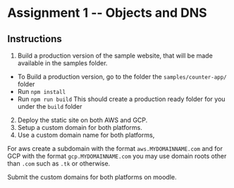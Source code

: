 # Assignment 1 -- Objects and DNS

## Instructions

1. Build a production version of the sample website, that will be made available in the samples folder.
  * To Build a production version, go to the folder the `samples/counter-app/` folder
  * Run `npm install`
  * Run `npm run build`
  This should create a production ready folder for you under the `build` folder
2. Deploy the static site on both AWS and GCP.
3. Setup a custom domain for both platforms.
4. Use a custom domain name for both platforms,

For aws create a subdomain with the format `aws.MYDOMAINNAME.com` and for GCP with the format `gcp.MYDOMAINNAME.com` you may use domain roots other than `.com` such as `.tk` or otherwise.


Submit the custom domains for both platforms on moodle.
